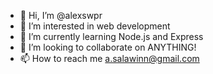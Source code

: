 - 👋 Hi, I’m @alexswpr
- 👀 I’m interested in web development
- 🌱 I’m currently learning Node.js and Express
- 💞️ I’m looking to collaborate on ANYTHING!
- 📫 How to reach me a.salawinn@gmail.com

<!---
alexswpr/alexswpr is a ✨ special ✨ repository because its `README.md` (this file) appears on your GitHub profile.
You can click the Preview link to take a look at your changes.
--->
